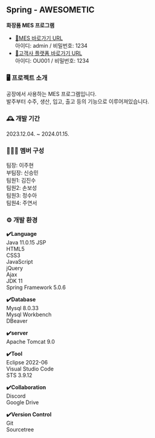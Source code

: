 ## Spring - AWESOMETIC
**화장품 MES 프로그램**

- [🔗MES 바로가기 URL](http://c7d2307t2.itwillbs.com/system/login)<br>
  아이디: admin / 비밀번호: 1234<br>
- [🔗고객사 플랫폼 바로가기 URL](http://c7d2307t2.itwillbs.com/platform/login)<br>
  아이디: OU001 / 비밀번호: 1234<br>

### 🖥️ 프로젝트 소개
공장에서 사용하는 MES 프로그램입니다.<br>
발주부터 수주, 생산, 입고, 출고 등의 기능으로 이루어져있습니다.


### 🕰️ 개발 기간
2023.12.04. ~ 2024.01.15.

### 🧑‍🤝‍🧑 멤버 구성
팀장: 이주현  
부팀장: 신승민  
팀원1: 김진수  
팀원2: 손보성   
팀원3: 정수아  
팀원4: 주연서  

### ⚙️ 개발 환경
**✔️Language**  
Java 11.0.15 
JSP  
HTML5  
CSS3  
JavaScript  
jQuery  
Ajax  
JDK 11  
Spring Framework 5.0.6


**✔️Database**  
Mysql 8.0.33   
Mysql Workbench  
DBeaver  


**✔️server**  
Apache Tomcat 9.0


**✔️Tool**  
Eclipse 2022-06  
Visual Studio Code  
STS 3.9.12


**✔️Collaboration**  
Discord  
Google Drive  


**✔️Version Control**  
Git  
Sourcetree  
